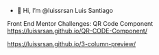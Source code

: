 - 👋 Hi, I’m @luissrsan Luis Santiago

 


Front End Mentor Challenges:
QR Code Component       
https://luissrsan.github.io/QR-CODE-Component/
     
https://luissrsan.github.io/3-column-preview/
